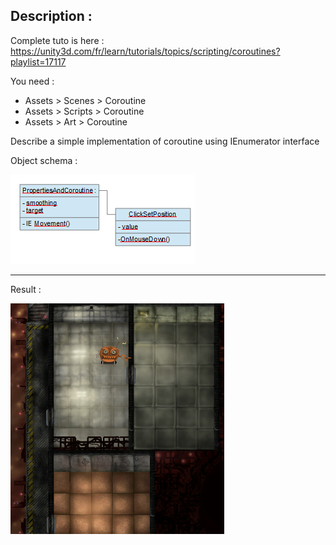 ## Description :

Complete tuto is here :
https://unity3d.com/fr/learn/tutorials/topics/scripting/coroutines?playlist=17117

You need :
- Assets > Scenes > Coroutine
- Assets > Scripts > Coroutine
- Assets > Art > Coroutine

Describe a simple implementation of coroutine using IEnumerator interface

Object schema :

![GitHub Logo](SchemaObject.png)

<hr/>

Result :

![GitHub Logo](Result.png)